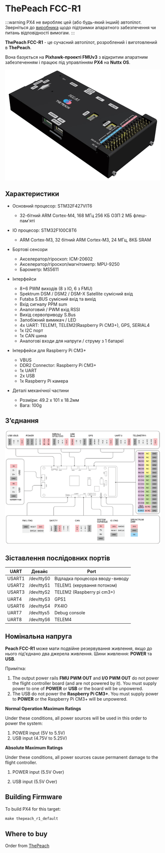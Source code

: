 # ThePeach FCC-R1

:::warning
PX4 не виробляє цей (або будь-який інший) автопілот. Зверніться до [виробника](https://thepeach.kr/) щодо підтримки апаратного забезпечення чи питань відповідності вимогам.
:::

**ThePeach FCC-R1** - це сучасний автопілот, розроблений і виготовлений в **ThePeach**.

Вона базується на **Pixhawk-проекті FMUv3** з відкритим апаратним забезпеченням і працює під управлінням **PX4** на **Nuttx OS**.

![ThePeach_R1](../../assets/flight_controller/thepeach_r1/main.png)

## Характеристики

- Основний процесор: STM32F427VIT6

  - 32-бітний ARM Cortex-M4, 168 МГц 256 КБ ОЗП 2 МБ флеш-пам'яті

- IO процесор: STM32F100C8T6

  - ARM Cortex-M3, 32 бітний ARM Cortex-M3, 24 МГц, 8КБ SRAM

- Бортові сенсори

  - Акселератор/гіроскоп: ICM-20602
  - Акселератор/гіроскоп/магнітометр: MPU-9250
  - Барометр: MS5611

- Інтерфейси

  - 8+6 PWM виходів (8 з IO, 6 з FMU)
  - Spektrum DSM / DSM2 / DSM-X Satellite сумісний вхід
  - Futaba S.BUS сумісний вхід та вихід
  - Вхід сигналу PPM sum
  - Аналоговий / PWM вхід RSSI
  - Вихід сервоприводу S.Bus
  - Запобіжний вимикач / LED
  - 4x UART: TELEM1, TELEM2(Raspberry Pi CM3+), GPS, SERIAL4
  - 1x I2C порт
  - 1x CAN шина
  - Аналогові входи для напруги / струму з 1 батареї

- Інтерфейси для Raspberry Pi CM3+

  - VBUS
  - DDR2 Connector: Raspberry Pi CM3+
  - 1x UART
  - 2x USB
  - 1x Raspberry Pi камера

- Деталі механічної частини
  - Розміри: 49.2 x 101 x 18.2мм
  - Вага: 100g

## З’єднання

![pinmap_top](../../assets/flight_controller/thepeach_r1/pinmap.png)

## Зіставлення послідовних портів

| UART   | Девайс     | Port                            |
| ------ | ---------- | ------------------------------- |
| USART1 | /dev/ttyS0 | Відладка процесора вводу-виводу |
| USART2 | /dev/ttyS1 | TELEM1 (керування потоком)      |
| USART3 | /dev/ttyS2 | TELEM2 (Raspberry pi cm3+)      |
| UART4  | /dev/ttyS3 | GPS1                            |
| USART6 | /dev/ttyS4 | PX4IO                           |
| UART7  | /dev/ttys5 | Debug console                   |
| UART8  | /dev/ttyS6 | TELEM4                          |

## Номінальна напруга

**Peach FCC-R1** може мати подвійне резервування живлення, якщо до нього під'єднано два джерела живлення. Шини живлення: **POWER** та **USB**.

Примітка:

1. The output power rails **FMU PWM OUT** and **I/O PWM OUT** do not power the flight controller board (and are not powered by it). You must supply power to one of **POWER** or **USB** or the board will be unpowered.
2. The USB do not power the **Raspberry Pi CM3+**. You must supply power to **POWER** or the Raspberry Pi CM3+ will be unpowered.

**Normal Operation Maximum Ratings**

Under these conditions, all power sources will be used in this order to power the system:

1. POWER input (5V to 5.5V)
2. USB input (4.75V to 5.25V)

**Absolute Maximum Ratings**

Under these conditions, all power sources cause permanent damage to the flight controller.

1. POWER input (5.5V Over)

2. USB input (5.5V Over)

## Building Firmware

To build PX4 for this target:

```jsx
make thepeach_r1_default
```

## Where to buy

Order from [ThePeach](http://thepeach.shop/)
